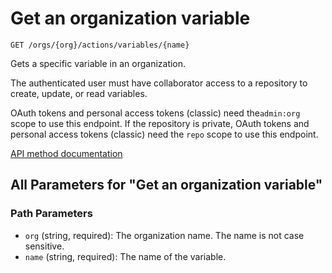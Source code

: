 # Get an organization variable

`GET /orgs/{org}/actions/variables/{name}`

Gets a specific variable in an organization.

The authenticated user must have collaborator access to a repository to create, update, or read variables.

OAuth tokens and personal access tokens (classic) need the`admin:org` scope to use this endpoint. If the repository is private, OAuth tokens and personal access tokens (classic) need the `repo` scope to use this endpoint.

[API method documentation](https://docs.github.com/rest/actions/variables#get-an-organization-variable)

## All Parameters for "Get an organization variable"

### Path Parameters

- `org` (string, required): The organization name. The name is not case sensitive.
- `name` (string, required): The name of the variable.